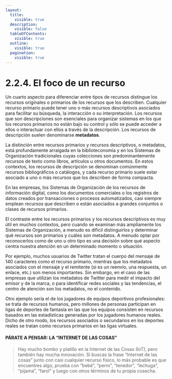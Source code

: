 ```yaml
---
layout:
  title:
    visible: true
  description:
    visible: false
  tableOfContents:
    visible: true
  outline:
    visible: true
  pagination:
    visible: true
---
```


# 2.2.4. El foco de un recurso

Un cuarto aspecto para diferenciar entre tipos de recursos distingue los recursos originales o primarios de los recursos que los describen. Cualquier recurso primario puede tener uno o más recursos descriptivos asociados para facilitar su búsqueda, la interacción o su interpretación. Los recursos que son descripciones son esenciales para organizar sistemas en los que los recursos primarios no están bajo su control y sólo se puede acceder a ellos o interactuar con ellos a través de la descripción. Los recursos de descripción suelen denominarse **metadatos**.

La distinción entre recursos primarios y recursos descriptivos, o metadatos, está profundamente arraigada en la biblioteconomía y en los Sistemas de Organización tradicionales cuyas colecciones son predominantemente recursos de texto como libros, artículos u otros documentos. En estos contextos, los recursos de descripción se denominan comúnmente recursos bibliográficos o catálogos, y cada recurso primario suele estar asociado a uno o más recursos que los describen de forma compacta.

En las empresas, los Sistemas de Organización de los recursos de información digital, como los documentos comerciales o los registros de datos creados por transacciones o procesos automatizados, casi siempre emplean recursos que describen o están asociados a grandes conjuntos o clases de recursos primarios.

El contraste entre los recursos primarios y los recursos descriptivos es muy útil en muchos contextos, pero cuando se examinan más ampliamente los Sistemas de Organización, a menudo es difícil distinguirlos y determinar qué recursos son primarios y cuáles son metadatos. A menudo optar por reconocerlos como de uno u otro tipo es una decisión sobre qué aspecto centra nuestra atención en un determinado momento o situación.

Por ejemplo, muchos usuarios de Twitter tratan el cuerpo del mensaje de 140 caracteres como el recurso primario, mientras que los metadatos asociados con el mensaje y el remitente (si es un reenvío, una respuesta, un enlace, etc.) son menos importantes. Sin embargo, en el caso de las empresas que utilizan los metadatos de Twitter para medir el impacto del emisor y de la marca, o para identificar redes sociales y las tendencias, el centro de atención son los metadatos, no el contenido.

Otro ejemplo sería el de los jugadores de equipos deportivos profesionales: se trata de recursos humanos, pero millones de personas participan en ligas de deportes de fantasía en las que los equipos consisten en recursos basados en las estadísticas generadas por los jugadores humanos reales. Dicho de otro modo, los recursos asociados o secundarios en los deportes reales se tratan como recursos primarios en las ligas virtuales.

#### PÁRATE A PENSAR: LA “INTERNET DE LAS COSAS”

> Hay mucho bombo y platillo en la Internet de las Cosas (IoT), pero también hay mucha innovación. Si buscas la frase “Internet de las cosas” junto con casi cualquier recurso físico, lo más probable es que encuentres algo, prueba con “bebé”, “perro”, “tenedor”, “lechuga”, “pijama”, “farol” y luego con otros términos de tu propia cosecha.
